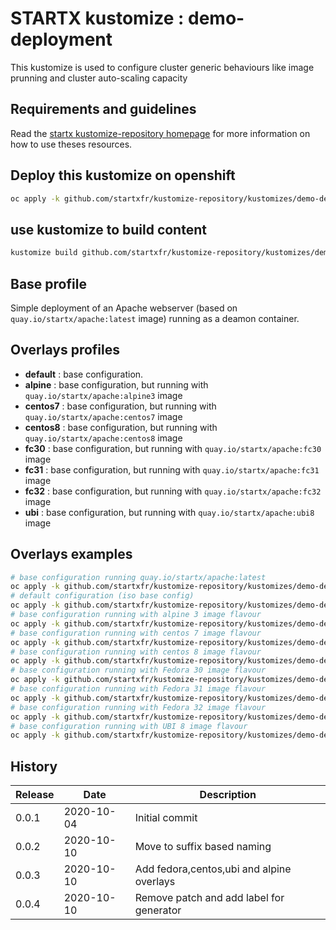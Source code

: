 # STARTX kustomize : demo-deployment

This kustomize is used to configure cluster generic behaviours like image prunning and cluster auto-scaling capacity

## Requirements and guidelines

Read the [startx kustomize-repository homepage](https://startxfr.github.io/kustomize-repository) for
more information on how to use theses resources.

## Deploy this kustomize on openshift

```bash
oc apply -k github.com/startxfr/kustomize-repository/kustomizes/demo-deployment
```

## use kustomize to build content

```bash
kustomize build github.com/startxfr/kustomize-repository/kustomizes/demo-deployment
```

## Base profile

Simple deployment of an Apache webserver (based on `quay.io/startx/apache:latest` image) running as a deamon container.

## Overlays profiles

- **default** : base configuration.
- **alpine** : base configuration, but running with `quay.io/startx/apache:alpine3` image
- **centos7** : base configuration, but running with `quay.io/startx/apache:centos7` image
- **centos8** : base configuration, but running with `quay.io/startx/apache:centos8` image
- **fc30** : base configuration, but running with `quay.io/startx/apache:fc30` image
- **fc31** : base configuration, but running with `quay.io/startx/apache:fc31` image
- **fc32** : base configuration, but running with `quay.io/startx/apache:fc32` image
- **ubi** : base configuration, but running with `quay.io/startx/apache:ubi8` image

## Overlays examples

```bash
# base configuration running quay.io/startx/apache:latest
oc apply -k github.com/startxfr/kustomize-repository/kustomizes/demo-deployment/base
# default configuration (iso base config)
oc apply -k github.com/startxfr/kustomize-repository/kustomizes/demo-deployment/overlays/default
# base configuration running with alpine 3 image flavour
oc apply -k github.com/startxfr/kustomize-repository/kustomizes/demo-deployment/overlays/alpine
# base configuration running with centos 7 image flavour
oc apply -k github.com/startxfr/kustomize-repository/kustomizes/demo-deployment/overlays/centos7
# base configuration running with centos 8 image flavour
oc apply -k github.com/startxfr/kustomize-repository/kustomizes/demo-deployment/overlays/centos8
# base configuration running with Fedora 30 image flavour
oc apply -k github.com/startxfr/kustomize-repository/kustomizes/demo-deployment/overlays/fc30
# base configuration running with Fedora 31 image flavour
oc apply -k github.com/startxfr/kustomize-repository/kustomizes/demo-deployment/overlays/fc31
# base configuration running with Fedora 32 image flavour
oc apply -k github.com/startxfr/kustomize-repository/kustomizes/demo-deployment/overlays/fc32
# base configuration running with UBI 8 image flavour
oc apply -k github.com/startxfr/kustomize-repository/kustomizes/demo-deployment/overlays/ubi
```

## History

| Release | Date       | Description
| ------- | ---------- | -----------------------
| 0.0.1   | 2020-10-04 | Initial commit
| 0.0.2   | 2020-10-10 | Move to suffix based naming
| 0.0.3   | 2020-10-10 | Add fedora,centos,ubi and alpine overlays
| 0.0.4   | 2020-10-10 | Remove patch and add label for generator
